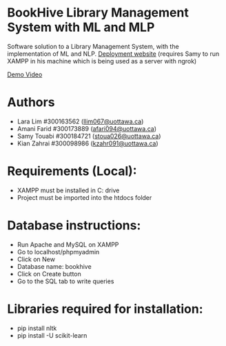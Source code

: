 # BookHive Library Management System with ML and MLP
Software solution to a Library Management System, with the implementation of ML and NLP.
[Deployment website](https://8732-173-206-86-138.ngrok-free.app/bookhive/Bookhive/) (requires Samy to run XAMPP in his machine which is being used as a server with ngrok) 

[Demo Video](https://uottawa-my.sharepoint.com/personal/kzahr091_uottawa_ca/_layouts/15/guestaccess.aspx?share=Ebkgp4FNks5OgQsy-iVQA8YBbNZyhfWJ3gn3j0PLlIrCOg)

# Authors
- Lara Lim #300163562 (llim067@uottawa.ca)
- Amani Farid #300173889 (afari094@uottawa.ca)
- Samy Touabi #300184721 (stoua026@uottawa.ca)
- Kian Zahrai #300098986 (kzahr091@uottawa.ca)

# Requirements (Local):
- XAMPP must be installed in C: drive
- Project must be imported into the htdocs folder

# Database instructions:
- Run Apache and MySQL on XAMPP
- Go to localhost/phpmyadmin
- Click on New
- Database name: bookhive
- Click on Create button
- Go to the SQL tab to write queries

# Libraries  required for installation:
- pip install nltk
- pip install -U scikit-learn
